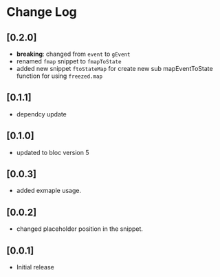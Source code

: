# Change Log

## [0.2.0]

- **breaking**: changed from `event` to `gEvent`
- renamed `fmap` snippet to `fmapToState`
- added new snippet `ftoStateMap` for create new sub mapEventToState function for using `freezed.map`

## [0.1.1]

- dependcy update

## [0.1.0]

- updated to bloc version 5

## [0.0.3]

- added exmaple usage.

## [0.0.2]

- changed placeholder position in the snippet.

## [0.0.1]

- Initial release

